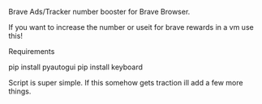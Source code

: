 Brave Ads/Tracker number booster for Brave Browser.

If you want to increase the number or useit for brave rewards in a vm use this!

Requirements

pip install pyautogui
pip install keyboard


Script is super simple. If this somehow gets traction ill add a few more things. 
